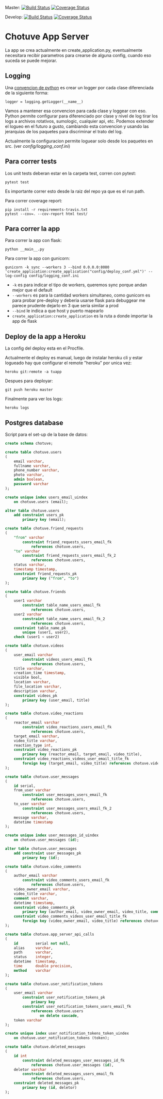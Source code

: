 Master:
[![Build Status](https://travis-ci.com/jian01/taller2-app-server.svg?token=tFcmLjoZ6PFesBqLEXNZ&branch=master)](https://travis-ci.com/jian01/taller2-app-server)
[![Coverage Status](https://coveralls.io/repos/github/jian01/taller2-app-server/badge.svg?branch=master&t=zyUK6K)](https://coveralls.io/github/jian01/taller2-app-server?branch=master)

Develop:
[![Build Status](https://travis-ci.com/jian01/taller2-app-server.svg?token=tFcmLjoZ6PFesBqLEXNZ&branch=develop)](https://travis-ci.com/jian01/taller2-app-server)
[![Coverage Status](https://coveralls.io/repos/github/jian01/taller2-app-server/badge.svg?branch=develop&t=zyUK6K)](https://coveralls.io/github/jian01/taller2-app-server?branch=master)

# Chotuve App Server

La app se crea actualmente en create_application.py, eventualmente necesitara recibir parametros para crearse de alguna config, cuando eso suceda se puede mejorar.

## Logging

Una [convencion de python](https://docs.python.org/3/howto/logging.html) es crear un logger por cada clase diferenciada de la siguiente forma:

```
logger = logging.getLogger(__name__)
```

Vamos a mantener esa convencion para cada clase y loggear con eso.
Python permite configurar para diferenciado por clase y nivel de log tirar 
los logs a archivos rotativos, sumologic, cualquier api, etc.
Podemos extender el logueo en el futuro a gusto, cambiando esta convencion y 
usando las jerarquias de los paquetes para discriminar el trato del log.

Actualmente la configuracion permite loguear solo desde los paquetes en src. (ver *config/logging_conf.ini*)

## Para correr tests

Los unit tests deberan estar en la carpeta test, corren con pytest:

```
pytest test
```

Es importante correr esto desde la raiz del repo ya que es el run path.

Para correr coverage report:

```
pip install -r requirements-travis.txt
pytest --cov=. --cov-report html test/
```

## Para correr la app

Para correr la app con flask:

```
python __main__.py
```

Para correr la app con gunicorn:

```
gunicorn -k sync --workers 3 --bind 0.0.0.0:8080 'create_application:create_application("config/deploy_conf.yml")' --log-config config/logging_conf.ini
```

* `-k` es para indicar el tipo de workers, queremos sync porque andan mejor que el default
* `--workers` es para la cantidad workers simultaneo, como gunicorn es para probar pre-deploy 
y deberia usarse flask para debuggear me parece prudente dejarlo en 3 que seria similar a prod
* `--bind` le indica a que host y puerto mapearlo
* `create_application:create_application` es la ruta a donde importar la app de flask

## Deploy de la app a Heroku

La config del deploy esta en el Procfile.

Actualmente el deploy es manual, luego de instalar heroku cli y estar logueado hay que configurar el remote "heroku" por unica vez:

```
heroku git:remote -a tuapp
```

Despues para deployar:

```
git push heroku master
```

Finalmente para ver los logs:

```
heroku logs
```

## Postgres database

Script para el set-up de la base de datos:

```sql
create schema chotuve;

create table chotuve.users
(
	email varchar,
	fullname varchar,
	phone_number varchar,
	photo varchar,
    admin boolean,
	password varchar
);

create unique index users_email_uindex
	on chotuve.users (email);

alter table chotuve.users
	add constraint users_pk
		primary key (email);

create table chotuve.friend_requests
(
    "from" varchar
        constraint friend_requests_users_email_fk
            references chotuve.users,
    "to" varchar
        constraint friend_requests_users_email_fk_2
            references chotuve.users,
    status varchar,
    timestamp timestamp,
    constraint friend_requests_pk
        primary key ("from", "to")
);

create table chotuve.friends
(
	user1 varchar
		constraint table_name_users_email_fk
			references chotuve.users,
	user2 varchar
		constraint table_name_users_email_fk_2
			references chotuve.users,
	constraint table_name_pk
		unique (user1, user2),
	check (user1 < user2)

create table chotuve.videos
(
	user_email varchar
		constraint videos_users_email_fk
			references chotuve.users,
	title varchar,
	creation_time timestamp,
	visible bool,
	location varchar,
	file_location varchar,
	description varchar,
	constraint videos_pk
		primary key (user_email, title)
);

create table chotuve.video_reactions
(
	reactor_email varchar
		constraint video_reactions_users_email_fk
			references chotuve.users,
	target_email varchar,
	video_title varchar,
	reaction_type int,
	constraint video_reactions_pk
		primary key (reactor_email, target_email, video_title),
	constraint video_reactions_videos_user_email_title_fk
		foreign key (target_email, video_title) references chotuve.videos
);

create table chotuve.user_messages
(
	id serial,
	from_user varchar
		constraint user_messages_users_email_fk
			references chotuve.users,
	to_user varchar
		constraint user_messages_users_email_fk_2
			references chotuve.users,
	message varchar,
    datetime timestamp
);

create unique index user_messages_id_uindex
	on chotuve.user_messages (id);

alter table chotuve.user_messages
	add constraint user_messages_pk
		primary key (id);

create table chotuve.video_comments
(
	author_email varchar
		constraint video_comments_users_email_fk
			references chotuve.users,
	video_owner_email varchar,
	video_title varchar,
	comment varchar,
	datetime timestamp,
	constraint video_comments_pk
		primary key (author_email, video_owner_email, video_title, comment, datetime),
	constraint video_comments_videos_user_email_title_fk
		foreign key (video_owner_email, video_title) references chotuve.videos
);

create table chotuve.app_server_api_calls
(
    id        serial not null,
    alias     varchar,
    path      varchar,
    status    integer,
    datetime  timestamp,
    time      double precision,
    method    varchar
);

create table chotuve.user_notification_tokens
(
	user_email varchar
		constraint user_notification_tokens_pk
			primary key
		constraint user_notification_tokens_users_email_fk
			references chotuve.users
				on delete cascade,
	token varchar
);

create unique index user_notification_tokens_token_uindex
	on chotuve.user_notification_tokens (token);

create table chotuve.deleted_messages
(
	id int
		constraint deleted_messages_user_messages_id_fk
			references chotuve.user_messages (id),
	deletor varchar
		constraint deleted_messages_users_email_fk
			references chotuve.users,
	constraint deleted_messages_pk
		primary key (id, deletor)
);

```